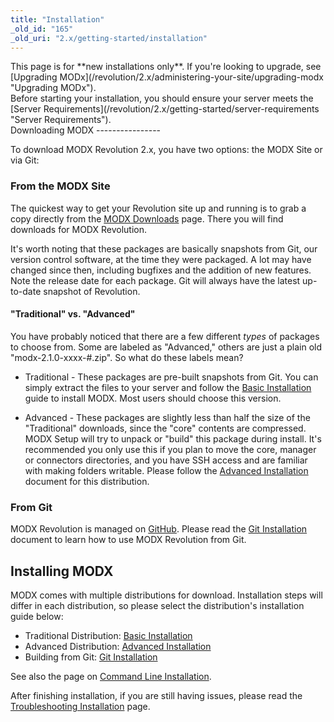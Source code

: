 ```yaml
---
title: "Installation"
_old_id: "165"
_old_uri: "2.x/getting-started/installation"
---
```


<div class="note">This page is for **new installations only**. If you're looking to upgrade, see [Upgrading MODx](/revolution/2.x/administering-your-site/upgrading-modx "Upgrading MODx").</div><div class="note">Before starting your installation, you should ensure your server meets the [Server Requirements](/revolution/2.x/getting-started/server-requirements "Server Requirements").</div>Downloading MODX
----------------

To download MODX Revolution 2.x, you have two options: the MODX Site or via Git:

### From the MODX Site

The quickest way to get your Revolution site up and running is to grab a copy directly from the [MODX Downloads](http://modxcms.com/download/) page. There you will find downloads for MODX Revolution.

It's worth noting that these packages are basically snapshots from Git, our version control software, at the time they were packaged. A lot may have changed since then, including bugfixes and the addition of new features. Note the release date for each package. Git will always have the latest up-to-date snapshot of Revolution.

#### "Traditional" vs. "Advanced"

You have probably noticed that there are a few different _types_ of packages to choose from. Some are labeled as "Advanced," others are just a plain old "modx-2.1.0-xxxx-#.zip". So what do these labels mean?

- Traditional - These packages are pre-built snapshots from Git. You can simply extract the files to your server and follow the [Basic Installation](/revolution/2.x/getting-started/installation/basic-installation "Basic Installation") guide to install MODX. Most users should choose this version.

- Advanced - These packages are slightly less than half the size of the "Traditional" downloads, since the "core" contents are compressed. MODX Setup will try to unpack or "build" this package during install. It's recommended you only use this if you plan to move the core, manager or connectors directories, and you have SSH access and are familiar with making folders writable. Please follow the [Advanced Installation](/revolution/2.x/getting-started/installation/advanced-installation "Advanced Installation") document for this distribution.

### From Git

MODX Revolution is managed on [GitHub](http://github.com/modxcms). Please read the [Git Installation](/revolution/2.x/getting-started/installation/git-installation "Git Installation") document to learn how to use MODX Revolution from Git.

Installing MODX
---------------

MODX comes with multiple distributions for download. Installation steps will differ in each distribution, so please select the distribution's installation guide below:

- Traditional Distribution: [Basic Installation](/revolution/2.x/getting-started/installation/basic-installation "Basic Installation")
- Advanced Distribution: [Advanced Installation](/revolution/2.x/getting-started/installation/advanced-installation "Advanced Installation")
- Building from Git: [Git Installation](/revolution/2.x/getting-started/installation/git-installation "Git Installation")

See also the page on [Command Line Installation](/revolution/2.x/getting-started/installation/command-line-installation "Command Line Installation").

After finishing installation, if you are still having issues, please read the [Troubleshooting Installation](/revolution/2.x/getting-started/installation/troubleshooting-installation "Troubleshooting Installation") page.